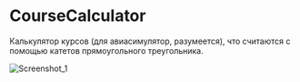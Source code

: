 # CourseCalculator
Калькулятор курсов (для авиасимулятор, разумеется), что считаются с помощью катетов прямоугольного треугольника.

![Screenshot_1](https://user-images.githubusercontent.com/109585951/179717349-fa6b5276-998f-4007-bf2a-8dd3756f0817.png)
